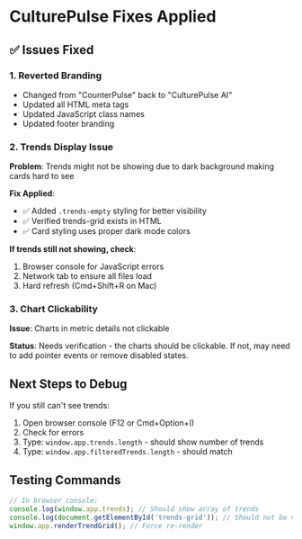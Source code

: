# CulturePulse Fixes Applied

## ✅ Issues Fixed

### 1. Reverted Branding
- Changed from "CounterPulse" back to "CulturePulse AI" 
- Updated all HTML meta tags
- Updated JavaScript class names
- Updated footer branding

### 2. Trends Display Issue
**Problem**: Trends might not be showing due to dark background making cards hard to see

**Fix Applied**:
- ✅ Added `.trends-empty` styling for better visibility
- ✅ Verified trends-grid exists in HTML
- ✅ Card styling uses proper dark mode colors

**If trends still not showing, check**:
1. Browser console for JavaScript errors
2. Network tab to ensure all files load
3. Hard refresh (Cmd+Shift+R on Mac)

### 3. Chart Clickability
**Issue**: Charts in metric details not clickable

**Status**: Needs verification - the charts should be clickable. If not, may need to add pointer events or remove disabled states.

## Next Steps to Debug

If you still can't see trends:

1. Open browser console (F12 or Cmd+Option+I)
2. Check for errors
3. Type: `window.app.trends.length` - should show number of trends
4. Type: `window.app.filteredTrends.length` - should match

## Testing Commands

```javascript
// In browser console:
console.log(window.app.trends); // Should show array of trends
console.log(document.getElementById('trends-grid')); // Should not be null
window.app.renderTrendGrid(); // Force re-render
```

